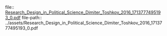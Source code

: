 file:: [Research_Design_in_Political_Science_Dimiter_Toshkov_2016_1713777495193_0.pdf](../assets/Research_Design_in_Political_Science_Dimiter_Toshkov_2016_1713777495193_0.pdf)
file-path:: ../assets/Research_Design_in_Political_Science_Dimiter_Toshkov_2016_1713777495193_0.pdf
